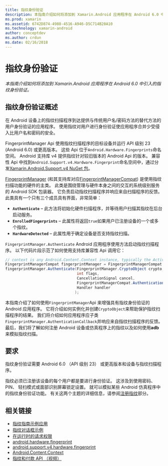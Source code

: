 ```yaml
---
title: 指纹身份验证
description: 本指南介绍如何将添加到 Xamarin.Android 应用程序在 Android 6.0 中引入的指纹身份验证。
ms.prod: xamarin
ms.assetid: 6742D874-4988-4516-A946-D5C714B20A10
ms.technology: xamarin-android
author: conceptdev
ms.author: crdun
ms.date: 02/16/2018
---
```


# <a name="fingerprint-authentication"></a>指纹身份验证

_本指南介绍如何将添加到 Xamarin.Android 应用程序在 Android 6.0 中引入的指纹身份验证。_


## <a name="fingerprint-authentication-overview"></a>指纹身份验证概述

在 Android 设备上的指纹扫描程序到达提供与传统用户名/密码方法的替代方法的用户身份验证的应用程序。 使用指纹对用户进行身份验证使应用程序合并少受侵入比用户名和密码的安全。

FingerprintManager Api 使用指纹扫描程序的目标设备并运行 API 级别 23 (Android 6.0) 或更高版本。 这些 Api 位于`Android.Hardware.Fingerprints`命名空间。 Android 支持库 v4 提供指纹针对较旧版本的 Android Api 的版本。 兼容性 Api 中找到`Android.Support.v4.Hardware.Fingerprint`命名空间中，通过分发[Xamarin.Android.Support.v4 NuGet 包](https://www.nuget.org/packages/Xamarin.Android.Support.v4/)。

[FingerprintManager](https://developer.android.com/reference/android/hardware/fingerprint/FingerprintManager.html) (和其支持库对应[FingerprintManagerCompat](https://developer.android.com/reference/android/support/v4/hardware/fingerprint/FingerprintManagerCompat.html)) 是使用指纹扫描功能的硬件的主类。 此类是围绕管理与硬件本身之间的交互的系统级别服务的 Android SDK 包装器。 它负责启动指纹扫描程序并响应来自扫描程序的反馈。 此类具有一个只有三个成员具有界面，非常简单：

* **`Authenticate`** &ndash; 此方法将初始化硬件扫描程序，并等待用户扫描其指纹在后台启动服务。
* **`EnrolledFingerprints`** &ndash; 此属性将返回`true`如果用户已注册设备的一个或多个指纹。
* **`HardwareDetected`** &ndash; 此属性用于确定设备是否支持指纹扫描。

`FingerprintManager.Authenticate` Android 应用程序使用方法启动指纹扫描程序。 以下代码片段示范了如何使用支持库兼容性 Api 调用它：

```csharp
// context is any Android.Content.Context instance, typically the Activity 
FingerprintManagerCompat fingerprintManager = FingerprintManagerCompat.From(context);
fingerprintManager.Authenticate(FingerprintManager.CryptoObject crypto,
                                int flags,
                                CancellationSignal cancel,
                                FingerprintManagerCompat.AuthenticationCallback callback,
                                Handler handler
                               );
```

本指南介绍了如何使用`FingerprintManager`Api 来增强具有指纹身份验证的 Android 应用程序。 它将介绍如何实例化并创建`CryptoObject`来帮助保护指纹扫描程序的结果。 我们将介绍如何应用程序应子类`FingerprintManager.AuthenticationCallback`并响应来自指纹扫描程序的反馈。 最后，我们将了解如何注册 Android 设备或仿真程序上的指纹以及如何使用**adb**来模拟指纹扫描。

## <a name="requirements"></a>要求

指纹身份验证需要 Android 6.0 （API 级别 23） 或更高版本和设备与指纹扫描程序。 

指纹必须已注册该设备的每个用户都是要进行身份验证。 这涉及到使用密码、 PIN、 轻扫模式或面部识别屏幕锁定设置。 就可以模拟某些 Android 仿真程序中的指纹身份验证功能。  有关这两个主题的详细信息，请参阅[注册指纹](enrolling-fingerprint.md)部分。 






## <a name="related-links"></a>相关链接

- [指纹指南示例应用](https://developer.xamarin.com/samples/monodroid/FingerprintGuide/)
- [指纹对话框示例](https://developer.xamarin.com/samples/monodroid/android-m/FingerprintDialog/)
- [在运行时的请求权限](https://developer.android.com/training/permissions/requesting.html)
- [android.hardware.fingerprint](https://developer.android.com/reference/android/hardware/fingerprint/package-summary.html)
- [android.support.v4.hardware.fingerprint](https://developer.android.com/reference/android/support/v4/hardware/fingerprint/package-summary.html)
- [Android.Content.Context](https://developer.xamarin.com/api/type/Android.Content.Context/)
- [指纹和付款 API （视频）](https://youtu.be/VOn7VrTRlA4)
